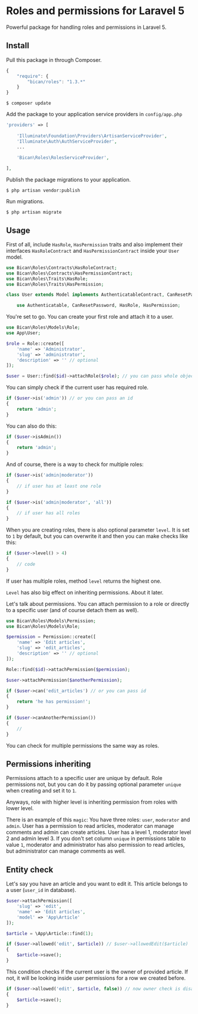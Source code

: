# Roles and permissions for Laravel 5

Powerful package for handling roles and permissions in Laravel 5.

## Install

Pull this package in through Composer.

```js
{
    "require": {
        "bican/roles": "1.3.*"
    }
}
```

    $ composer update

Add the package to your application service providers in `config/app.php`

```php
'providers' => [
    
    'Illuminate\Foundation\Providers\ArtisanServiceProvider',
    'Illuminate\Auth\AuthServiceProvider',
    ...
    
    'Bican\Roles\RolesServiceProvider',

],
```

Publish the package migrations to your application.

    $ php artisan vendor:publish

Run migrations.

    $ php artisan migrate

## Usage

First of all, include `HasRole`, `HasPermission` traits and also implement their interfaces `HasRoleContract` and `HasPermissionContract` inside your `User` model.

```php
use Bican\Roles\Contracts\HasRoleContract;
use Bican\Roles\Contracts\HasPermissionContract;
use Bican\Roles\Traits\HasRole;
use Bican\Roles\Traits\HasPermission;

class User extends Model implements AuthenticatableContract, CanResetPasswordContract, HasRoleContract, HasPermissionContract {

	use Authenticatable, CanResetPassword, HasRole, HasPermission;
```

You're set to go. You can create your first role and attach it to a user.

```php
use Bican\Roles\Models\Role;
use App\User;

$role = Role::create([
    'name' => 'Administrator',
    'slug' => 'administrator',
    'description' => '' // optional
]);

$user = User::find($id)->attachRole($role); // you can pass whole object, or just id
```

You can simply check if the current user has required role.

```php
if ($user->is('admin')) // or you can pass an id
{
    return 'admin';
}
```

You can also do this:

```php
if ($user->isAdmin())
{
    return 'admin';
}

```

And of course, there is a way to check for multiple roles:

```php
if ($user->is('admin|moderator'))
{
    // if user has at least one role
}

if ($user->is('admin|moderator', 'all'))
{
    // if user has all roles
}
```

When you are creating roles, there is also optional parameter `level`. It is set to `1` by default, but you can overwrite it and then you can make checks like this:
 
```php
if ($user->level() > 4)
{
    // code
}
```

If user has multiple roles, method `level` returns the highest one.

`Level` has also big effect on inheriting permissions. About it later.

Let's talk about permissions. You can attach permission to a role or directly to a specific user (and of course detach them as well).

```php
use Bican\Roles\Models\Permission;
use Bican\Roles\Models\Role;

$permission = Permission::create([
    'name' => 'Edit articles',
    'slug' => 'edit_articles',
    'description' => '' // optional
]);

Role::find($id)->attachPermission($permission);

$user->attachPermission($anotherPermission);

if ($user->can('edit_articles') // or you can pass id
{
    return 'he has permission!';
}

if ($user->canAnotherPermission())
{
    //
}

```

You can check for multiple permissions the same way as roles.

## Permissions inheriting

Permissions attach to a specific user are unique by default. Role permissions not, but you can do it by passing optional parameter `unique` when creating and set it to `1`.

Anyways, role with higher level is inheriting permission from roles with lower level.

There is an example of this `magic`: You have three roles: `user`, `moderator` and `admin`. User has a permission to read articles, moderator can manage comments and admin can create articles. User has a level 1, moderator level 2 and admin level 3. If you don't set column `unique` in permissions table to value `1`, moderator and administrator has also permission to read articles, but administrator can manage comments as well.

## Entity check

Let's say you have an article and you want to edit it. This article belongs to a user (`user_id` in database).

```php
$user->attachPermission([
    'slug' => 'edit',
    'name' => 'Edit articles',
    'model' => 'App\Article'
]);

$article = \App\Article::find(1);

if ($user->allowed('edit', $article)) // $user->allowedEdit($article)
{
    $article->save();
}
```

This condition checks if the current user is the owner of provided article. If not, it will be looking inside user permissions for a row we created before.

```php
if ($user->allowed('edit', $article, false)) // now owner check is disabled
{
    $article->save();
}
```


